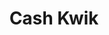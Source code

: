 ---
title: Cash Kwik
slug: cash-kwik
updated-on: '2024-05-30T13:44:31.749Z'
created-on: '2024-05-30T13:41:46.671Z'
published-on: '2024-05-30T13:54:32.469Z'
f_city-state-2:
- cms/city/inverness-fl.md
- cms/city/arcadia-fl.md
- cms/city/chiefland-fl.md
- cms/city/belleview-fl.md
- cms/city/perry-fl.md
- cms/city/riverview-fl.md
- cms/city/ruskin-fl.md
f_locations:
- cms/payday-loan/cash-kwik-7798.md
- cms/payday-loan/cash-kwik-7799.md
- cms/payday-loan/cash-kwik-7800.md
- cms/payday-loan/cash-kwik-7801.md
- cms/payday-loan/cash-kwik-7802.md
- cms/payday-loan/cash-kwik-7803.md
- cms/payday-loan/cash-kwik-7804.md
- cms/payday-loan/cash-kwik-7805.md
- cms/payday-loan/cash-kwik-7806.md
f_states:
- cms/state/florida.md
layout: '[company].html'
tags: company
---